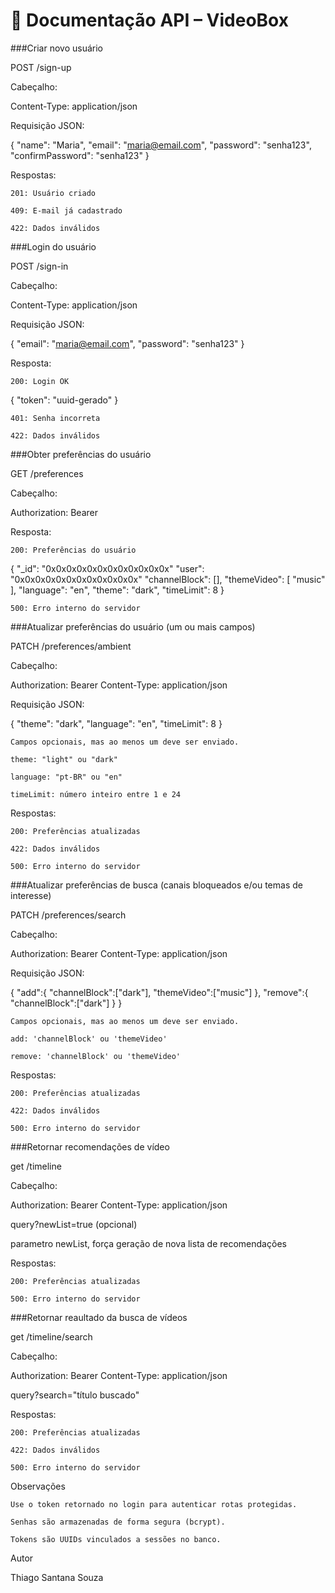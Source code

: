# 📘 Documentação API – VideoBox

###Criar novo usuário

POST /sign-up

Cabeçalho:

Content-Type: application/json

Requisição JSON:

{
  "name": "Maria",
  "email": "maria@email.com",
  "password": "senha123",
  "confirmPassword": "senha123"
}

Respostas:

    201: Usuário criado

    409: E-mail já cadastrado

    422: Dados inválidos

###Login do usuário

POST /sign-in

Cabeçalho:

Content-Type: application/json

Requisição JSON:

{
  "email": "maria@email.com",
  "password": "senha123"
}

Resposta:

    200: Login OK

{ "token": "uuid-gerado" }

    401: Senha incorreta

    422: Dados inválidos

###Obter preferências do usuário

GET /preferences

Cabeçalho:

Authorization: Bearer <token>

Resposta:

    200: Preferências do usuário

{
  "_id": "0x0x0x0x0x0x0x0x0x0x0x0x"
  "user": "0x0x0x0x0x0x0x0x0x0x0x0x"
  "channelBlock": [],
  "themeVideo": [
    "music"
  ],
  "language": "en",
  "theme": "dark",
  "timeLimit": 8
}

    500: Erro interno do servidor

###Atualizar preferências do usuário (um ou mais campos)

PATCH /preferences/ambient

Cabeçalho:

Authorization: Bearer <token>
Content-Type: application/json

Requisição JSON:

{
  "theme": "dark",
  "language": "en",
  "timeLimit": 8
}

    Campos opcionais, mas ao menos um deve ser enviado.

    theme: "light" ou "dark"

    language: "pt-BR" ou "en"

    timeLimit: número inteiro entre 1 e 24

Respostas:

    200: Preferências atualizadas

    422: Dados inválidos

    500: Erro interno do servidor

###Atualizar preferências de busca (canais bloqueados e/ou temas de interesse)

PATCH /preferences/search

Cabeçalho:

Authorization: Bearer <token>
Content-Type: application/json

Requisição JSON:

{
  "add":{
    "channelBlock":["dark"],
    "themeVideo":["music"]
  },
  "remove":{
    "channelBlock":["dark"]
  }
}

    Campos opcionais, mas ao menos um deve ser enviado.

    add: 'channelBlock' ou 'themeVideo'

    remove: 'channelBlock' ou 'themeVideo'

Respostas:

    200: Preferências atualizadas

    422: Dados inválidos

    500: Erro interno do servidor

###Retornar recomendações de vídeo

get /timeline

Cabeçalho:

Authorization: Bearer <token>
Content-Type: application/json

query?newList=true (opcional)

parametro newList, força geração de nova lista de recomendações

Respostas:

    200: Preferências atualizadas

    500: Erro interno do servidor

###Retornar reaultado da busca de vídeos

get /timeline/search

Cabeçalho:

Authorization: Bearer <token>
Content-Type: application/json

query?search="título buscado"

Respostas:

    200: Preferências atualizadas

    422: Dados inválidos

    500: Erro interno do servidor

Observações

    Use o token retornado no login para autenticar rotas protegidas.

    Senhas são armazenadas de forma segura (bcrypt).

    Tokens são UUIDs vinculados a sessões no banco.

Autor

Thiago Santana Souza

